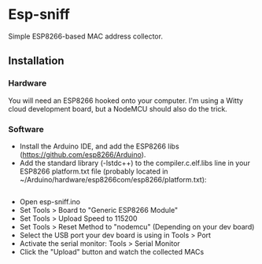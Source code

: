 Esp-sniff
=========

Simple ESP8266-based MAC address collector.

Installation
------------

### Hardware

You will need an ESP8266 hooked onto your computer.
I'm using a Witty cloud development board, but a NodeMCU should also do the trick.


### Software

- Install the Arduino IDE, and add the ESP8266 libs (https://github.com/esp8266/Arduino).
- Add the standard library (-lstdc++) to the compiler.c.elf.libs line in your ESP8266 platform.txt file (probably located in ~/Arduino/hardware/esp8266com/esp8266/platform.txt):
```compiler.c.elf.libs=-lm -lgcc -lhal -lphy -lpp -lnet80211 -llwip -lwpa -lcrypto -lmain -lwps -laxtls -lsmartconfig -lmesh -lwpa2 -lstdc++
```
- Open esp-sniff.ino
- Set Tools > Board to "Generic ESP8266 Module"
- Set Tools > Upload Speed to 115200
- Set Tools > Reset Method to "nodemcu" (Depending on your dev board)
- Select the USB port your dev board is using in Tools > Port
- Activate the serial monitor: Tools > Serial Monitor
- Click the "Upload" button and watch the collected MACs
